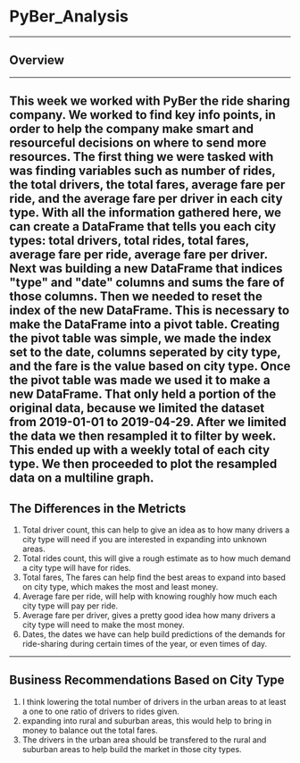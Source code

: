 # PyBer_Analysis
---
## Overview
---
This week we worked with PyBer the ride sharing company. We worked to find key info points, in order to help the company make smart and resourceful decisions on where to send more resources. The first thing we were tasked with was finding variables such as number of rides, the total drivers, the total fares, average fare per ride, and the average fare per driver in each city type. With all the information gathered here, we can create a DataFrame that tells you each city types: total drivers, total rides, total fares, average fare per ride, average fare per driver. Next was building a new DataFrame that indices "type" and "date" columns and sums the fare of those columns. Then we needed to reset the index of the new DataFrame. This is necessary to make the DataFrame into a pivot table. Creating the pivot table was simple, we made the index set to the date, columns seperated by city type, and the fare is the value based on city type. Once the pivot table was made we used it to make a new DataFrame. That only held a portion of the original data, because we limited the dataset from 2019-01-01 to 2019-04-29. After we limited the data we then resampled it to filter by week. This ended up with a weekly total of each city type. We then proceeded to plot the resampled data on a multiline graph.
---
## The Differences in the Metricts
1. Total driver count, this can help to give an idea as to how many drivers a city type will need if you are interested in expanding into unknown areas.
2. Total rides count, this will give a rough estimate as to how much demand a city type will have for rides.
3. Total fares, The fares can help find the best areas to expand into based on city type, which makes the most and least money.
4. Average fare per ride, will help with knowing roughly how much each city type will pay per ride.
5. Average fare per driver, gives a pretty good idea how many drivers a city type will need to make the most money.
6. Dates, the dates we have can help build predictions of the demands for ride-sharing during certain times of the year, or even times of day.
---
## Business Recommendations Based on City Type
1. I think lowering the total number of drivers in the urban areas to at least a one to one ratio of drivers to rides given.
2. expanding into rural and suburban areas, this would help to bring in money to balance out the total fares.
3. The drivers in the urban area should be transfered to the rural and suburban areas to help build the market in those city types.
